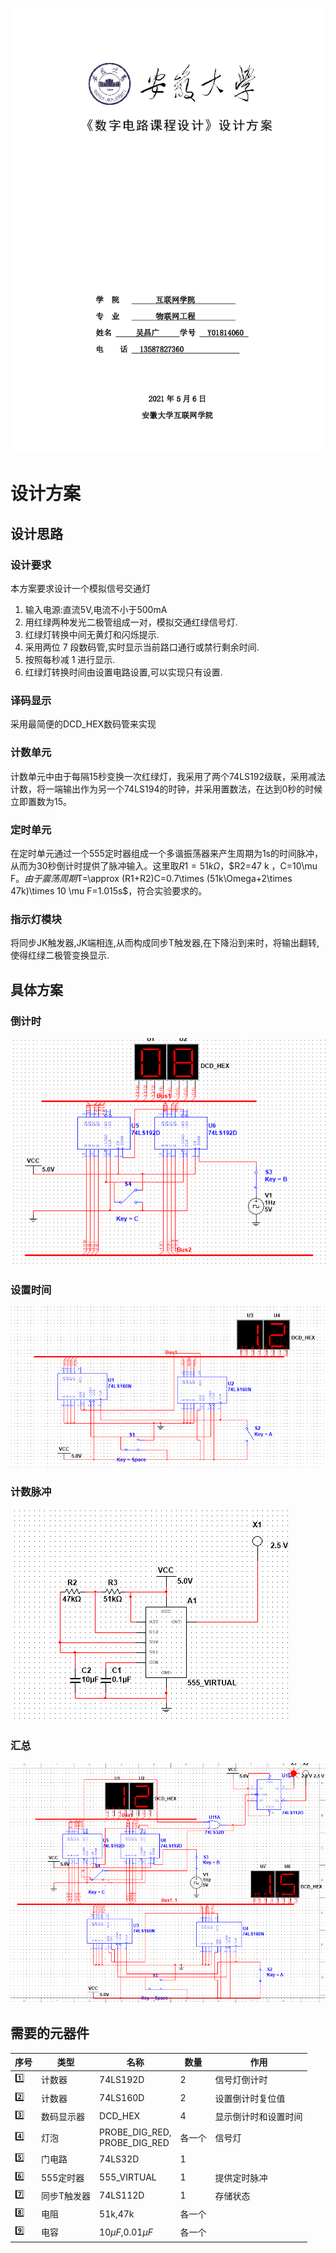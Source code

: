 ![封面](cover.png)













# 设计方案

## 设计思路

### 设计要求

本方案要求设计一个模拟信号交通灯

1. 输入电源:直流5V,电流不小于500mA
2. 用红绿两种发光二极管组成一对，模拟交通红绿信号灯.
3. 红绿灯转换中间无黄灯和闪烁提示.
4. 采用两位 7 段数码管,实时显示当前路口通行或禁行剩余时间.
5. 按照每秒减 1 进行显示.
6. 红绿灯转换时间由设置电路设置,可以实现只有设置.

### 译码显示

采用最简便的DCD_HEX数码管来实现

### 计数单元

计数单元中由于每隔15秒变换一次红绿灯，我采用了两个74LS192级联，采用减法计数，将一端输出作为另一个74LS194的时钟，并采用置数法，在达到0秒的时候立即置数为15。

### 定时单元

在定时单元通过一个555定时器组成一个多谐振荡器来产生周期为1s的时间脉冲，从而为30秒倒计时提供了脉冲输入。这里取$R1=51k\Omega$，$R2=47 k $，$C=10\mu F$。由于震荡周期$T=\approx (R1+R2)C=0.7\times (51k\Omega+2\times 47k)\times 10 \mu F=1.015s$，符合实验要求的。

### 指示灯模块

将同步JK触发器,JK端相连,从而构成同步T触发器,在下降沿到来时，将输出翻转,使得红绿二极管变换显示.

## 具体方案

### 倒计时

![倒计时](daojishi.png)

### 设置时间

![设置模块](shezhi.png)

### 计数脉冲

![震荡器](signal.png)

### 汇总

![汇总](all.png)

## 需要的元器件

| 序号  | 类型   | 名称          | 数量 | 作用 |
| ----- | ------ | --------  | ---- | ---- |
| :one: | 计数器 | 74LS192D       | 2 | 信号灯倒计时 |
| :two: | 计数器 | 74LS160D | 2 | 设置倒计时复位值 |
| :three: | 数码显示器 | DCD_HEX | 4 | 显示倒计时和设置时间 |
| :four: | 灯泡 | PROBE_DIG_RED,<br>PROBE_DIG_RED | 各一个 | 信号灯 |
| :five: | 门电路 | 74LS32D | 1 |  |
| :six: | 555定时器 | 555_VIRTUAL | 1 | 提供定时脉冲 |
| :seven: | 同步T触发器 | 74LS112D | 1 | 存储状态 |
| :eight: | 电阻 | 51k,47k | 各一个 |  |
| :nine: | 电容 | $10\mu F$,$0.01\mu F$ | 各一个 |  |

​	

